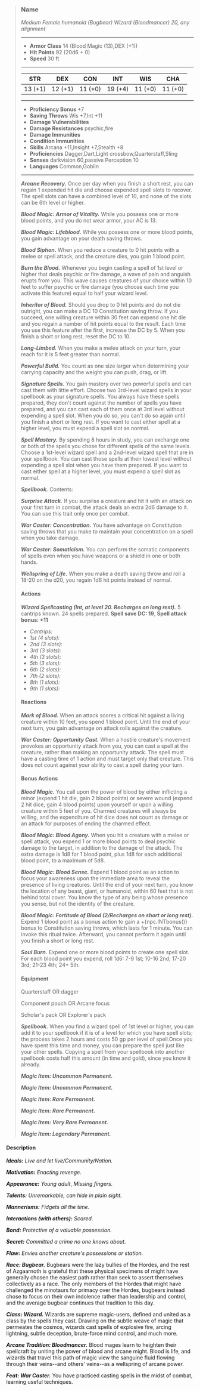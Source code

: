 >### Name
>*Medium Female humanoid (Bugbear) Wizard (Bloodmancer) 20, any alignment*
>___
>- **Armor Class** 14 (Blood Magic (13),DEX (+1))
>- **Hit Points** 92 (20d6 + 0)
>- **Speed** 30 ft
>___
>|**STR**|**DEX**|**CON**|**INT**|**WIS**|**CHA**|
>|:-:|:-:|:-:|:-:|:-:|:-:|
>|13 (+1)|12 (+1)|11 (+0)|19 (+4)|11 (+0)|11 (+0)|
>___
>- **Proficiency Bonus** +7
>- **Saving Throws** Wis +7,Int +11
>- **Damage Vulnerabilities** 
>- **Damage Resistances** psychic,fire
>- **Damage Immunities** 
>- **Condition Immunities** 
>- **Skills** Arcana +11,Insight +7,Stealth +8
>- **Proficiencies** Dagger,Dart,Light crossbow,Quarterstaff,Sling
>- **Senses** darkvision 60,passive Perception 10
>- **Languages** Common,Goblin
>___
>***Arcane Recovery.***  Once per day when you finish a short rest, you can regain 1 expended hit die and choose expended spell slots to recover. The spell slots can have a combined level of 10, and none of the slots can be 6th level or higher.
>
>***Blood Magic: Armor of Vitality.*** While you possess one or more blood points, and you do not wear armor, your AC is 13.
>
>***Blood Magic: Lifeblood.*** While you possess one or more blood points, you gain advantage on your death saving throws.
>
>***Blood Siphon.*** When you reduce a creature to 0 hit points with a melee or spell attack, and the creature dies, you gain 1 blood point.
>
>***Burn the Blood.*** Whenever you begin casting a spell of 1st level or higher that deals psychic or fire damage, a wave of pain and anguish erupts from you. This wave causes creatures of your choice within 10 feet to suffer psychic or fire damage (you choose each time you activate this feature) equal to half your wizard level.
>
>***Inheritor of Blood.*** Should you drop to 0 hit points and do not die outright, you can make a DC 10 Constitution saving throw. If you succeed, one willing creature within 30 feet can expend one hit die and you regain a number of hit points equal to the result. Each time you use this feature after the first, increase the DC by 5. When you finish a short or long rest, reset the DC to 10.
>
>***Long-Limbed.*** When you make a melee attack on your turn, your reach for it is 5 feet greater than normal.
>
>***Powerful Build.*** You count as one size larger when determining your carrying capacity and the weight you can push, drag, or lift.
>
>***Signature Spells.*** You gain mastery over two powerful spells and can cast them with little effort. Choose two 3rd-level wizard spells in your spellbook as your signature spells. You always have these spells prepared, they don't count against the number of spells you have prepared, and you can cast each of them once at 3rd level without expending a spell slot. When you do so, you can't do so again until you finish a short or long rest. If you want to cast either spell at a higher level, you must expend a spell slot as normal.
>
>***Spell Mastery.*** By spending 8 hours in study, you can exchange one or both of the spells you chose for different spells of the same levels. Choose a 1st-level wizard spell and a 2nd-level wizard spell that are in your spellbook. You can cast those spells at their lowest level without expending a spell slot when you have them prepared. If you want to cast either spell at a higher level, you must expend a spell slot as normal.
>
>***Spellbook.*** Contents: 
>
>***Surprise Attack.*** If you surprise a creature and hit it with an attack on your first turn in combat, the attack deals an extra 2d6 damage to it. You can use this trait only once per combat.
>
>***War Caster: Concentration.*** You have advantage on Constitution saving throws that you make to maintain your concentration on a spell when you take damage.
>
>***War Caster: Somaticism.*** You can perform the somatic components of spells even when you have weapons or a shield in one or both hands.
>
>***Wellspring of Life.*** When you make a death saving throw and roll a 18-20 on the d20, you regain 1d6 hit points instead of normal.
>
>#### Actions
>***Wizard Spellcasting (Int, at level 20. Recharges on long rest).*** 5 cantrips known. 24 spells prepared. **Spell save DC: 19**, **Spell attack bonus: +11**
>
>* *Cantrips:* 
>* *1st (4 slots):* 
>* *2nd (3 slots):* 
>* *3rd (3 slots):* 
>* *4th (3 slots):* 
>* *5th (3 slots):* 
>* *6th (2 slots):* 
>* *7th (2 slots):* 
>* *8th (1 slots):* 
>* *9th (1 slots):* 
>
>#### Reactions
>***Mark of Blood.*** When an attack scores a critical hit against a living creature within 10 feet, you spend 1 blood point. Until the end of your next turn, you gain advantage on attack rolls against the creature.
>
>***War Caster: Opportunity Cast.*** When a hostile creature's movement provokes an opportunity attack from you, you can cast a spell at the creature, rather than making an opportunity attack. The spell must have a casting time of 1 action and must target only that creature. This does not count against your ability to cast a spell during your turn.
>
>
>#### Bonus Actions
>***Blood Magic.*** You call upon the power of blood by either inflicting a minor (expend 1 hit die, gain 2 blood points) or severe wound (expend 2 hit dice, gain 4 blood points) upon yourself or upon a willing creature within 5 feet of you. Charmed creatures will always be willing, and the expenditure of hit dice does not count as damage or an attack for purposes of ending the charmed effect.
>
>***Blood Magic: Blood Agony.*** When you hit a creature with a melee or spell attack, you expend 1 or more blood points to deal psychic damage to the target, in addition to the damage of the attack. The extra damage is 1d8 for 1 blood point, plus 1d8 for each additional blood point, to a maximum of 5d8.
>
>***Blood Magic: Blood Sense.*** Expend 1 blood point as an action to focus your awareness upon the immediate area to reveal the presence of living creatures. Until the end of your next turn, you know the location of any beast, giant, or humanoid, within 60 feet that is not behind total cover. You know the type of any being whose presence you sense, but not the identity of the creature.
>
>***Blood Magic: Fortitude of Blood (2/Recharges on short or long rest).*** Expend 1 blood point as a bonus action to gain a +{npc.INTbonus()} bonus to Constitution saving throws, which lasts for 1 minute. You can invoke this ritual twice. Afterward, you cannot perform it again until you finish a short or long rest.
>
>***Soul Burn.*** Expend one or more blood points to create one spell slot. For each blood point you expend, roll 1d6: 7-9 1st; 10-16 2nd; 17-20 3rd; 21-23 4th; 24+ 5th.
>
>
>#### Equipment
>Quarterstaff OR dagger
>
>Component pouch OR Arcane focus
>
>Scholar's pack OR Explorer's pack
>
>***Spellbook.*** When you find a wizard spell of 1st level or higher, you can add it to your spellbook if it is of a level for which you have spell slots; the process takes 2 hours and costs 50 gp per level of spell.Once you have spent this time and money, you can prepare the spell just like your other spells. Copying a spell from your spellbook into another spellbook costs half this amount (in time and gold), since you know it already.
>
>***Magic Item: Uncommon Permanent.***
>
>***Magic Item: Uncommon Permanent.***
>
>***Magic Item: Rare Permanent.***
>
>***Magic Item: Rare Permanent.***
>
>***Magic Item: Very Rare Permanent.***
>
>***Magic Item: Legendary Permanent.***
>

#### Description
***Ideals:*** *Live and let live/Community/Nation.*

***Motivation:*** *Enacting revenge.*

***Appearance:*** *Young adult*, *Missing fingers.*

***Talents:*** *Unremarkable, can hide in plain sight.*

***Mannerisms:*** *Fidgets all the time.*

***Interactions (with others):*** *Scared*.

***Bond:*** *Protective of a valuable possession.*

***Secret:*** *Committed a crime no one knows about.*

***Flaw:*** *Envies another creature's possessions or station.*

***Race: Bugbear.*** Bugbears were the lazy bullies of the Hordes, and the rest of Azgaarnoth is grateful that these physical specimens of might have generally chosen the easiest path rather than seek to assert themselves collectively as a race. The only members of the Hordes that might have challenged the minotaurs for primacy over the Hordes, bugbears instead chose to focus on their own indolence rather than leadership and control, and the average bugbear continues that tradition to this day.

***Class: Wizard.*** Wizards are supreme magic-users, defined and united as a class by the spells they cast. Drawing on the subtle weave of magic that permeates the cosmos, wizards cast spells of explosive fire, arcing lightning, subtle deception, brute-force mind control, and much more.

***Arcane Tradition: Bloodmancer.*** Blood mages learn to heighten their spellcraft by uniting the power of blood and arcane might. Blood is life, and wizards that travel this path of magic view the sanguine fluid flowing through their veins--and others' veins--as a wellspring of arcane power.

***Feat: War Caster.*** You have practiced casting spells in the midst of combat, learning useful techniques.



